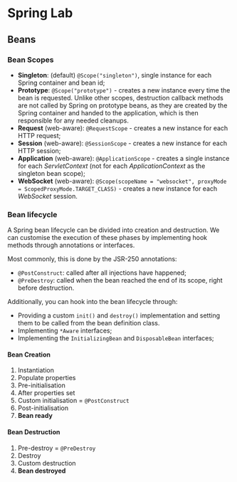 # Spring Lab

## Beans

### Bean Scopes

- **Singleton**: (default) `@Scope("singleton")`, single instance for each Spring container and bean
  id;
- **Prototype**: `@Scope("prototype")` - creates a new instance every time the bean is requested.
  Unlike other scopes, destruction callback methods are not called by Spring on prototype beans, as
  they are created by the Spring container and handed to the application, which is then responsible
  for any needed cleanups.
- **Request** (web-aware): `@RequestScope` - creates a new instance for each HTTP request;
- **Session** (web-aware): `@SessionScope` - creates a new instance for each HTTP session;
- **Application** (web-aware): `@ApplicationScope` - creates a single instance for each
  *ServletContext* (not for each *ApplicationContext* as the singleton bean scope);
- **WebSocket**
  (web-aware): `@Scope(scopeName = "websocket", proxyMode = ScopedProxyMode.TARGET_CLASS)` - creates
  a new instance for each *WebSocket* session.

### Bean lifecycle

A Spring bean lifecycle can be divided into creation and destruction. We can customise the execution
of these phases by implementing hook methods through annotations or interfaces.

Most commonly, this is done by the JSR-250 annotations:

- `@PostConstruct`: called after all injections have happened;
- `@PreDestroy`: called when the bean reached the end of its scope, right before destruction.

Additionally, you can hook into the bean lifecycle through:

- Providing a custom `init()` and `destroy()` implementation and setting them to be called from the
  bean definition class.
- Implementing `*Aware` interfaces;
- Implementing the `InitializingBean` and `DisposableBean` interfaces;

#### Bean Creation

1. Instantiation
2. Populate properties
3. Pre-initialisation
4. After properties set
5. Custom initialisation = `@PostConstruct`
6. Post-initialisation
7. **Bean ready**

#### Bean Destruction

1. Pre-destroy = `@PreDestroy`
2. Destroy
3. Custom destruction
4. **Bean destroyed**
